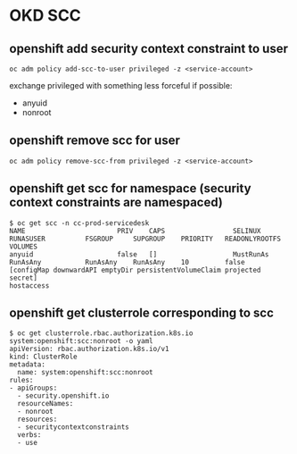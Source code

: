 # OKD SCC

## openshift add security context constraint to user 
`oc adm policy add-scc-to-user privileged -z <service-account>`

exchange privileged with something less forceful if possible:
  - anyuid
  - nonroot

## openshift remove scc for user
`oc adm policy remove-scc-from privileged -z <service-account>`

## openshift get scc for namespace (security context constraints are namespaced)

```
$ oc get scc -n cc-prod-servicedesk
NAME                       PRIV    CAPS                 SELINUX     RUNASUSER          FSGROUP     SUPGROUP    PRIORITY   READONLYROOTFS   VOLUMES
anyuid                     false   []                   MustRunAs   RunAsAny           RunAsAny    RunAsAny    10         false            [configMap downwardAPI emptyDir persistentVolumeClaim projected secret]
hostaccess
```

## openshift get clusterrole corresponding to scc

```
$ oc get clusterrole.rbac.authorization.k8s.io system:openshift:scc:nonroot -o yaml
apiVersion: rbac.authorization.k8s.io/v1
kind: ClusterRole
metadata:
  name: system:openshift:scc:nonroot
rules:
- apiGroups:
  - security.openshift.io
  resourceNames:
  - nonroot
  resources:
  - securitycontextconstraints
  verbs:
  - use
```

